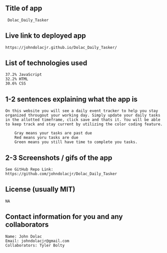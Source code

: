 ## Title of app
     Dolac_Daily_Tasker

## Live link to deployed app
    https://johndolacjr.github.io/Dolac_Daily_Tasker/

## List of technologies used
    37.2% JavaScript
    32.2% HTML
    30.6% CSS

## 1-2 sentences explaining what the app is
    On this website you will see a daily event tracker to help you stay organized througout your working day. Simply update your daily tasks in the allotted timeframe, click save and thats it. You will be able to keep track and stay current by utilizing the color coding feature. 

        Gray means your tasks are past due
        Red means yoru tasks are due
        Green means you still have time to complete you tasks. 


## 2-3 Screenshots / gifs of the app
    See GitHub Repo Link: https://github.com/johndolacjr/Dolac_Daily_Tasker

## License (usually MIT)
    NA

## Contact information for you and any collaborators
    Name: John Dolac
    Email: johndolacjr@gmail.com
    Collaborators: Tyler Bolty

